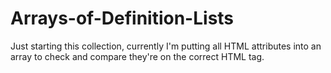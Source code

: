 # Arrays-of-Definition-Lists
Just starting this collection, currently I'm putting all HTML attributes into an array to check and compare they're on the correct HTML tag.
